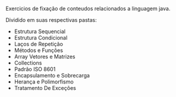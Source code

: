 Exercicios de fixação de conteudos relacionados a linguagem java.

Dividido em suas respectivas pastas:

- Estrutura Sequencial
- Estrutura Condicional
- Laços de Repetição
- Métodos e Funções
- Array Vetores e Matrizes
- Collections
- Padrão ISO 8601
- Encapsulamento e Sobrecarga
- Herança e Polimorfismo
- Tratamento De Exceções
